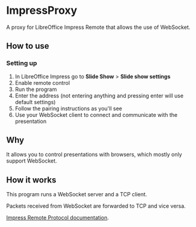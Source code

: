 # ImpressProxy
A proxy for LibreOffice Impress Remote that allows the use of WebSocket.

## How to use
### Setting up
1. In LibreOffice Impress go to **Slide Show** > **Slide show settings**
2. Enable remote control
3. Run the program
4. Enter the address (not entering anything and pressing enter will use default settings)
5. Follow the pairing instructions as you'll see
6. Use your WebSocket client to connect and communicate with the presentation

## Why
It allows you to control presentations with browsers, which mostly only support WebSocket.  

## How it works
This program runs a WebSocket server and a TCP client.

Packets received from WebSocket are forwarded to TCP and vice versa.

[Impress Remote Protocol documentation](https://cgit.freedesktop.org/libreoffice/core/tree/sd/README_REMOTE).

